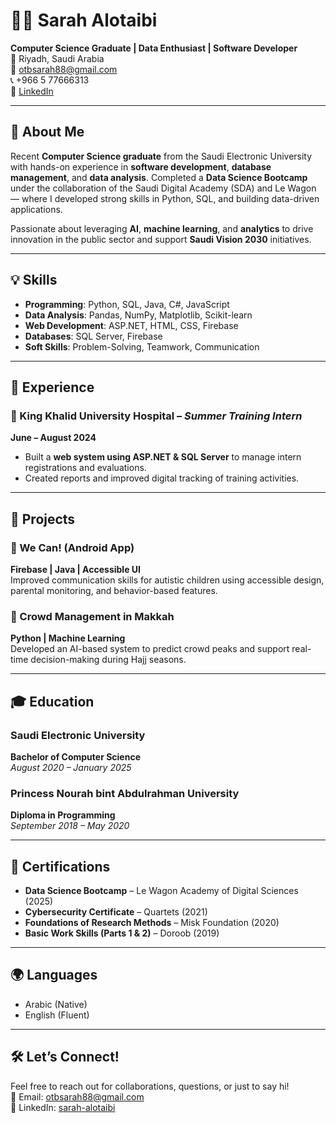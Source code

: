 # 👩‍💻 Sarah Alotaibi

**Computer Science Graduate | Data Enthusiast | Software Developer**  
📍 Riyadh, Saudi Arabia  
📧 [otbsarah88@gmail.com](mailto:otbsarah88@gmail.com)  
📞 +966 5 77666313  
🔗 [LinkedIn](https://linkedin.com/in/sarah-alotaibi-6576921a7 )

---

## 📌 About Me

Recent **Computer Science graduate** from the Saudi Electronic University with hands-on experience in **software development**, **database management**, and **data analysis**. Completed a **Data Science Bootcamp** under the collaboration of the Saudi Digital Academy (SDA) and Le Wagon — where I developed strong skills in Python, SQL, and building data-driven applications.

Passionate about leveraging **AI**, **machine learning**, and **analytics** to drive innovation in the public sector and support **Saudi Vision 2030** initiatives.

---

## 💡 Skills

- **Programming**: Python, SQL, Java, C#, JavaScript
- **Data Analysis**: Pandas, NumPy, Matplotlib, Scikit-learn
- **Web Development**: ASP.NET, HTML, CSS, Firebase
- **Databases**: SQL Server, Firebase
- **Soft Skills**: Problem-Solving, Teamwork, Communication

---

## 🧪 Experience

### 🏥 King Khalid University Hospital – *Summer Training Intern*  
**June – August 2024**

- Built a **web system using ASP.NET & SQL Server** to manage intern registrations and evaluations.
- Created reports and improved digital tracking of training activities.

---

## 🚀 Projects

### 📱 We Can! (Android App)
**Firebase | Java | Accessible UI**  
Improved communication skills for autistic children using accessible design, parental monitoring, and behavior-based features.

### 🧮 Crowd Management in Makkah
**Python | Machine Learning**  
Developed an AI-based system to predict crowd peaks and support real-time decision-making during Hajj seasons.

---

## 🎓 Education

### Saudi Electronic University  
**Bachelor of Computer Science**  
*August 2020 – January 2025*

### Princess Nourah bint Abdulrahman University  
**Diploma in Programming**  
*September 2018 – May 2020*

---

## 🏅 Certifications

- **Data Science Bootcamp** – Le Wagon Academy of Digital Sciences (2025)
- **Cybersecurity Certificate** – Quartets (2021)
- **Foundations of Research Methods** – Misk Foundation (2020)
- **Basic Work Skills (Parts 1 & 2)** – Doroob (2019)

---

## 🌍 Languages

- Arabic (Native)
- English (Fluent)

---

## 🛠️ Let’s Connect!

Feel free to reach out for collaborations, questions, or just to say hi!  
📩 Email: [otbsarah88@gmail.com](mailto:otbsarah88@gmail.com)  
🔗 LinkedIn: [sarah-alotaibi](https://linkedin.com/in/sarah-alotaibi-6576921a7 )
